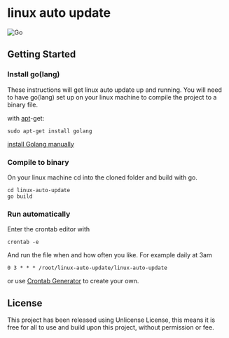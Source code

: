 # linux auto update
![Go](https://github.com/Derbyshire10/linux-auto-update/workflows/Go/badge.svg?branch=main)
## Getting Started

### Install go(lang)
These instructions will get linux auto update up and running. You will need to have go(lang) set up on your linux machine to compile the project to a binary file.

with [apt](http://packages.qa.debian.org/a/apt.html)-get:
```
sudo apt-get install golang
```
[install Golang manually](https://golang.org/doc/install)

### Compile to binary
On your linux machine cd into the cloned folder and build with go.
```
cd linux-auto-update
go build
```
### Run automatically
Enter the crontab editor with
```
crontab -e
```
And run the file when and how often you like. For example daily at 3am
```
0 3 * * * /root/linux-auto-update/linux-auto-update
```
or use [Crontab Generator](https://crontab-generator.org) to create your own.

## License

This project has been released using Unlicense License, this means it is free for all to use and build upon this project, without permission or fee.
